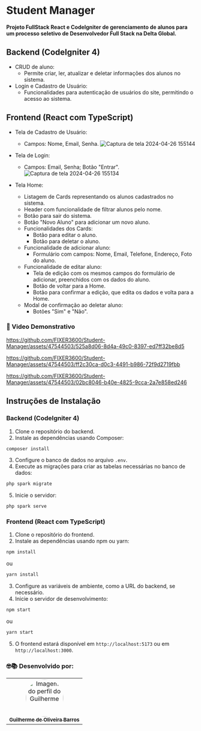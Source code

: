 # Student Manager

**Projeto FullStack React e CodeIgniter de  gerenciamento de alunos para um processo seletivo de Desenvolvedor Full Stack na Delta Global.**

## Backend (CodeIgniter 4)

- CRUD de aluno:
  - Permite criar, ler, atualizar e deletar informações dos alunos no sistema.
- Login e Cadastro de Usuário:
  - Funcionalidades para autenticação de usuários do site, permitindo o acesso ao sistema.

## Frontend (React com TypeScript)

- Tela de Cadastro de Usuário:
  - Campos: Nome, Email, Senha.
  ![Captura de tela 2024-04-26 155144](https://github.com/FIXER3600/Student-Manager/assets/47544503/74f4da9b-b800-4580-a3e5-6491aa533479)

- Tela de Login:
  - Campos: Email, Senha; Botão "Entrar".
    ![Captura de tela 2024-04-26 155134](https://github.com/FIXER3600/Student-Manager/assets/47544503/5d107914-a2ac-4683-bff0-5d469da064fb)

- Tela Home:
  - Listagem de Cards representando os alunos cadastrados no sistema.
  - Header com funcionalidade de filtrar alunos pelo nome.
  - Botão para sair do sistema.
  - Botão "Novo Aluno" para adicionar um novo aluno.
  - Funcionalidades dos Cards:
    - Botão para editar o aluno.
    - Botão para deletar o aluno.
  - Funcionalidade de adicionar aluno:
    - Formulário com campos: Nome, Email, Telefone, Endereço, Foto do aluno.
  - Funcionalidade de editar aluno:
    - Tela de edição com os mesmos campos do formulário de adicionar, preenchidos com os dados do aluno.
    - Botão de voltar para a Home.
    - Botão para confirmar a edição, que edita os dados e volta para a Home.
  - Modal de confirmação ao deletar aluno:
      - Botões "Sim" e "Não".


### 🎥 Video Demonstrativo


https://github.com/FIXER3600/Student-Manager/assets/47544503/525a8d06-8d4a-49c0-8397-ed7ff32be8d5


https://github.com/FIXER3600/Student-Manager/assets/47544503/ff2c30ca-d0c3-4491-b986-72f9d2719fbb


https://github.com/FIXER3600/Student-Manager/assets/47544503/02bc8046-b40e-4825-9cca-2a7e858ed246




## Instruções de Instalação

### Backend (CodeIgniter 4)

1. Clone o repositório do backend.
2. Instale as dependências usando Composer:
```bash
composer install
```

3. Configure o banco de dados no arquivo `.env`.
4. Execute as migrações para criar as tabelas necessárias no banco de dados:

```bash
php spark migrate
```

5. Inicie o servidor:
```bash
php spark serve
```

### Frontend (React com TypeScript)

1. Clone o repositório do frontend.
2. Instale as dependências usando npm ou yarn:
```bash
npm install
```
ou
```bash
yarn install
```
3. Configure as variáveis de ambiente, como a URL do backend, se necessário.
4. Inicie o servidor de desenvolvimento:
```bash
npm start
```

ou

```bash
yarn start
```
5. O frontend estará disponível em `http://localhost:5173` ou em `http://localhost:3000`.

### 🤓📚 Desenvolvido por: 


<table>
  <tr>
    <td align="center"><a href="https://github.com/FIXER3600">
      <img src="https://avatars.githubusercontent.com/u/47544503?v=4" style="border-radius: 50%" width="100px" alt="Imagem do perfil do Guilherme"/>
      <br />
      <sub><b>Guilherme de Oliveira Barros</b></sub>
      <br />
    </td>
</table>
